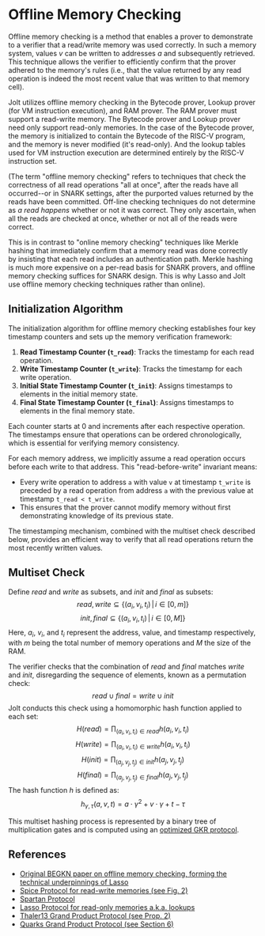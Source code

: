 # Offline Memory Checking
Offline memory checking is a method that enables a prover to demonstrate to a verifier that a read/write memory was used correctly. In such a memory system, values $v$ can be written to addresses $a$ and subsequently retrieved. This technique allows the verifier to efficiently confirm that the prover adhered to the memory's rules (i.e., that the value returned by any read operation is indeed the most recent value that was written to that memory cell). 

Jolt utilizes offline memory checking in the Bytecode prover, Lookup prover (for VM instruction execution), and RAM prover. The RAM prover must support a read-write memory. The Bytecode prover and Lookup prover need only support read-only memories.  In the case of the Bytecode prover, the memory is initialized to contain the Bytecode of the RISC-V program, and the memory is never modified (it's read-only). And the lookup tables used for VM instruction execution are determined entirely by the RISC-V instruction set.

(The term "offline memory checking" refers to techniques that check the correctness of all read operations "all at once", after the reads have all occurred--or in SNARK settings, after the purported values returned by the reads have been committed. Off-line checking techniques do not determine as _a read happens_ whether or not it was correct. They only ascertain, when all the reads are checked at once, whether or not all of the reads were correct. 

This is in contrast to "online memory checking" techniques like Merkle hashing that immediately confirm that a memory read was done correctly by insisting that each read includes an authentication path. Merkle hashing is much more expensive on a per-read basis for SNARK provers, and offline memory checking suffices for SNARK design. This is why Lasso and Jolt use offline memory checking techniques rather than online). 

## Initialization Algorithm
The initialization algorithm for offline memory checking establishes four key timestamp counters and sets up the memory verification framework:

1. **Read Timestamp Counter (`t_read`)**: Tracks the timestamp for each read operation.
2. **Write Timestamp Counter (`t_write`)**: Tracks the timestamp for each write operation.
3. **Initial State Timestamp Counter (`t_init`)**: Assigns timestamps to elements in the initial memory state.
4. **Final State Timestamp Counter (`t_final`)**: Assigns timestamps to elements in the final memory state.

Each counter starts at 0 and increments after each respective operation. The timestamps ensure that operations can be ordered chronologically, which is essential for verifying memory consistency.

For each memory address, we implicitly assume a read operation occurs before each write to that address. This "read-before-write" invariant means:
- Every write operation to address `a` with value `v` at timestamp `t_write` is preceded by a read operation from address `a` with the previous value at timestamp `t_read < t_write`.
- This ensures that the prover cannot modify memory without first demonstrating knowledge of its previous state.

The timestamping mechanism, combined with the multiset check described below, provides an efficient way to verify that all read operations return the most recently written values.

## Multiset Check
Define $read$ and $write$ as subsets, and $init$ and $final$ as subsets:
$$
read, write \subseteq \{(a_i, v_i, t_i) \,|\, i \in [0, m]\}
$$
$$
init, final \subseteq \{(a_i, v_i, t_i) \,|\, i \in [0, M]\}
$$
Here, $a_i$, $v_i$, and $t_i$ represent the address, value, and timestamp respectively, with $m$ being the total number of memory operations and $M$ the size of the RAM.

The verifier checks that the combination of $read$ and $final$ matches $write$ and $init$, disregarding the sequence of elements, known as a permutation check:
$$
read \cup final = write \cup init
$$
Jolt conducts this check using a homomorphic hash function applied to each set:
$$
H(read) = \prod_{(a_i, v_i, t_i) \in read} h(a_i, v_i, t_i)
$$
$$
H(write) = \prod_{(a_i, v_i, t_i) \in write} h(a_i, v_i, t_i)
$$
$$
H(init) = \prod_{(a_j, v_j, t_j) \in init} h(a_j, v_j, t_j)
$$
$$
H(final) = \prod_{(a_j, v_j, t_j) \in final} h(a_j, v_j, t_j)
$$
The hash function $h$ is defined as:
$$
h_{\gamma, \tau}(a, v, t) = a \cdot \gamma^2 + v \cdot \gamma + t - \tau
$$

This multiset hashing process is represented by a binary tree of multiplication gates and is computed using an [optimized GKR protocol](https://eprint.iacr.org/2013/351.pdf).

## References
- [Original BEGKN paper on offline memory checking, forming the technical underpinnings of Lasso](https://www.researchgate.net/publication/226386605_Checking_the_correctness_of_memories/link/0c960526fe9ab32634000000/download?_tp=eyJjb250ZXh0Ijp7ImZpcnN0UGFnZSI6InB1YmxpY2F0aW9uIiwicGFnZSI6InB1YmxpY2F0aW9uIn19)
- [Spice Protocol for read-write memories (see Fig. 2)](https://eprint.iacr.org/2018/907.pdf)
- [Spartan Protocol](https://eprint.iacr.org/2019/550.pdf)
- [Lasso Protocol for read-only memories a.k.a. lookups](https://eprint.iacr.org/2023/1216.pdf)
- [Thaler13 Grand Product Protocol (see Prop. 2)](https://eprint.iacr.org/2013/351.pdf)
- [Quarks Grand Product Protocol (see Section 6)](https://eprint.iacr.org/2020/1275.pdf)
